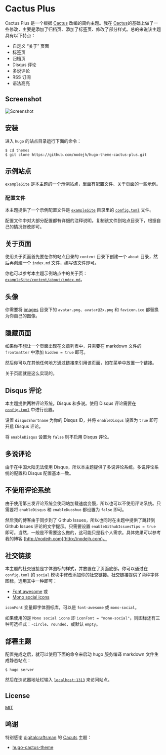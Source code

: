 # Cactus Plus

 Cactus Plus 是一个根据 [Cactus](https://github.com/digitalcraftsman/hugo-cactus-theme) 改编的简约主题。我在 [Cactus](https://github.com/digitalcraftsman/hugo-cactus-theme)的基础上做了一些修改，主要是添加了归档页、添加了标签页、修改了部分样式。总的来说该主题具有以下特点：

+ 自定义 “关于” 页面
+ 标签页
+ 归档页
+ Disqus 评论
+ 多说评论
+ RSS 订阅
+ 语法高亮


## Screenshot

![Screenshot](https://github.com/nodejh/hugo-theme-cactus-plus/blob/master/images/screenshot.png)


## 安装

进入 `hugo` 的站点目录运行下面的命令：

```
$ cd themes
$ git clone https://github.com/nodejh/hugo-theme-cactus-plus.git
```


## 示例站点

[`exampleSite`](https://github.com/nodejh/hugo-theme-cactus-plus/tree/master/exampleSite) 是本主题的一个示例站点，里面有配置文件、关于页面的一些示例。


### 配置文件

本主题提供了一个示例配置文件是 [`exampleSite`](https://github.com/nodejh/hugo-theme-cactus-plus/tree/master/exampleSite) 目录里的 [`config.toml`](https://github.com/nodejh/hugo-theme-cactus-plus/blob/master/exampleSite/config.toml) 文件。

配置文件中对大部分配置都有详细的注释说明，复制该文件到站点目录下，根据自己的情况修改即可。


## 关于页面

使用关于页面首先要在你的站点目录的 `content` 目录下创建一个 `about` 目录，然后再创建一个 `index.md` 文件，编写该文件即可。

你也可以参考本主题示例站点中的关于页：[`exampleSite/content/about/index.md`](https://github.com/nodejh/hugo-theme-cactus-plus/blob/master/exampleSite/content/about/index.md)。


## 头像

你需要将 [images](https://github.com/nodejh/hugo-theme-cactus-plus/blob/master/static/images/) 目录下的 `avatar.png`、`avatar@2x.png`  和 `favicon.ico` 都替换为你自己的图像。


## 隐藏页面

如果你不想让一个页面出现在文章列表中，只需要在 markdown 文件的 `frontmatter` 中添加 `hidden = true` 即可。

然后你可以在其他任何地方通过链接来引用该页面，如在菜单中放置一个链接。

关于页面就是这么实现的。


## Disqus 评论

本主题提供两种评论系统，Disqus 和多说。使用 Disqus 评论需要在 [`config.toml`](https://github.com/nodejh/hugo-theme-cactus-plus/blob/master/exampleSite/config.toml) 中进行设置。

设置 `disqusShortname` 为你的 Disqus ID，并将 `enableDisqus` 设置为 `true` 即可开启 Disqus 评论。

将 `enableDisqus` 设置为 `false` 则不启用 Disqus 评论。


## 多说评论

由于在中国大陆无法使用 Disqus，所以本主题提供了多说评论系统。多说评论系统的配置和 Disqus 配置基本一致。


## 不使用评论系统

由于使用第三发评论系统会使网站加载速度变慢，所以也可以不使用评论系统。只需要将 `enableDisqus` 和 `enableDuoshuo` 都设置为 `false` 即可。

然后我的博客由于同步到了 Github Issues，所以也同时在主题中提供了跳转到 Github Issues 评论的文字提示。只需要设置 `enableGithubIssuesTips = true` 即可。当然，一般是不需要这么做的，这可能只是我个人需求。具体效果可以参考我的博客 [http://nodejh.com](http://nodejh.com)。


## 社交链接

本主题的社交链接是字体图标的样式，并放置在了页面底部。你可以通过在 `config.toml` 的 `social` 模块中修改添加你的社交链接。社交链接提供了两种字体图标，选用其中一种即可：

- [Font awesome](https://fortawesome.github.io/Font-Awesome/) 或
- [Mono social icons](https://github.com/drinchev/monosocialiconsfont)

`iconFont` 变量即字体图标库，可以是 `font-awesome` 或 `mono-social`。

如果使用的是 `Mono social icons` 即 `iconFont = "mono-social"`，则图标还有三种可选样式：`-circle`、`rounded`、或默认 `empty`。


## 部署主题

配置完成之后，就可以使用下面的命令来启动 hugo 服务编译 markdown 文件生成静态站点：

```
$ hugo server
```

然后在浏览器地址栏输入 [`localhost:1313`](http://localhost:1313) 来访问站点。


## License

[MIT](https://github.com/nodejh/hugo-theme-cactus-plus/blob/master/LICENSE.md)

## 鸣谢

特别感谢 [digitalcraftsman](https://github.com/digitalcraftsman) 的 [Cacuts](https://github.com/digitalcraftsman/hugo-cactus-theme) 主题：

- [hugo-cactus-theme](https://github.com/digitalcraftsman/hugo-cactus-theme)
